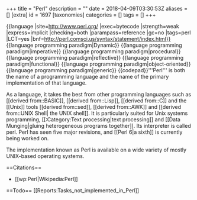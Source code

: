 +++
title = "Perl"
description = ""
date = 2018-04-09T03:30:53Z
aliases = []
[extra]
id = 1697
[taxonomies]
categories = []
tags = []
+++

{{language
|site=http://www.perl.org/
|exec=bytecode
|strength=weak
|express=implicit
|checking=both
|parampass=reference
|gc=no
|tags=perl
|LCT=yes
|bnf=http://perl.comsci.us/syntax/statement/index.html}}
{{language programming paradigm|Dynamic}}
{{language programming paradigm|imperative}}
{{language programming paradigm|procedural}}
{{language programming paradigm|reflective}}
{{language programming paradigm|functional}}
{{language programming paradigm|object-oriented}}
{{language programming paradigm|generic}}
{{codepad}}'''Perl''' is both the name of a programming language and the name of the primary implementation of that language.

As a language, it takes the best from other programming languages such as [[derived from::BASIC]], [[derived from::Lisp]], [[derived from::C]] and the [[Unix]] tools [[derived from::sed]], [[derived from::AWK]] and [[derived from::UNIX Shell| the UNIX shell]]. It is particularly suited for Unix systems programming, [[:Category:Text processing|text processing]] and [[Data Munging|gluing heterogeneous programs together]]. Its interpreter is called perl. Perl has seen five major revisions, and [[Perl 6|a sixth]] is currently being worked on.

The implementation known as Perl is available on a wide variety of mostly UNIX-based operating systems.

==Citations==
* [[wp:Perl|Wikipedia:Perl]]

==Todo==
[[Reports:Tasks_not_implemented_in_Perl]]
